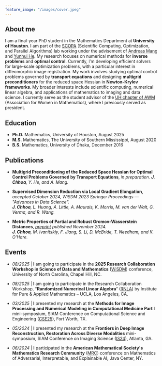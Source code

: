 ```yaml
---
feature_image: "/images/cover.jpeg"
---
```


<!-- No Title -->

## About me

I am a final-year PhD student in the Mathematics Department at **University of Houston**. I am part of the [SCOPA](https://scopagroup.github.io) (Scientific Computing, Optimization, and Parallel Algorithms) lab working under the advisement of [Andreas Mang](https://www.math.uh.edu/~andreas/) and [Yunhui He](https://www.math.uh.edu/~yhe43/). My research focuses on numerical methods for **inverse problems** and **optimal control**. Currently, I’m developing efficient solvers for large-scale optimization problems, with a particular interest in diffeomorphic image registration. My work involves studying optimal control problems governed by **transport equations** and designing **multigrid preconditioners** for the reduced space Hessian in **Newton-Krylov frameworks**. My broader interests include scientific computing, numerical linear algebra, and applications of mathematics to imaging and data science. I currently serve as the student advisor of the [UH chapter of AWM](https://uhawm.wordpress.com) (Association for Women in Mathematics), where I previously served as president. 

## Education

- **Ph.D.** Mathematics, University of Houston, August 2025
- **M.S.** Mathematics, The University of Southern Mississippi, August 2020
- **B.S.** Mathematics, University of Dhaka, December 2016

## Publications

- **Multigrid Preconditioning of the Reduced Space Hessian for Optimal Control Problems Governed by Transport Equations**, *in preparation.*
  *__J. Chhoa__, Y. He, and A. Mang.*  
  

- **Supervised Dimension Reduction via Local Gradient Elongation**, *accepted October 2024, WiSDM 2023 Springer Proceedings — "Advances in Data Science".*  
  *__J. Chhoa__, L. Huang, A. Little, A. Maurais, K. Morris, M. van der Walt, G. Verma, and R. Wang.*  
  

- **Metric Properties of Partial and Robust Gromov-Wasserstein Distances**, *[preprint](https://arxiv.org/abs/2411.02198) published November 2024.*  
  *__J. Chhoa__, M. Ivanitskiy, F. Jiang, S. Li, D. McBride, T. Needham, and K. O'Hare.*  
 


## Events

- _08/2025_ \| I am going to participate in the **2025 Research Collaboration Workshop in Science of Data and Mathematics** ([WiSDM](https://datascience.unc.edu/wisdm-2025/)) conference, University of North Carolina, Chapel Hill, NC.

- _08/2025_ \| I am going to participate in the Research Collaboration Workshop, “**Randomized Numerical Linear Algebra**” ([RNLA](https://www.ipam.ucla.edu/programs/special-events-and-conferences/research-collaboration-workshop-randomized-numerical-linear-algebra-rnla/?tab=overview)) by Institute for Pure & Applied Mathematics – UCLA, Los Angeles, CA.

- _03/2025_ \| I presented my research at the **Methods for Image Processing and Numerical Modeling in Computational Medicine Part I** mini-symposium, SIAM Conference on Computational Science and Engineering ([CSE25](https://www.siam.org/conferences-events/past-event-archive/cse25)), Fort Worth, TX.

- _05/2024_ \| I presented my research at the **Frontiers in Deep Image Reconstruction, Restoration Across Diverse Modalities** mini-symposium, SIAM Conference on Imaging Science ([IS24](https://www.siam.org/conferences/cm/conference/is24)), Atlanta, GA.

- _06/2024_ \| I participated in the **American Mathematical Society's Mathematics Research Community** ([MRC](https://www.ams.org/programs/research-communities/2024MRC-AI)) conference on Mathematics of Adversarial, Interpretable, and Explainable AI, Java Center, NY.


